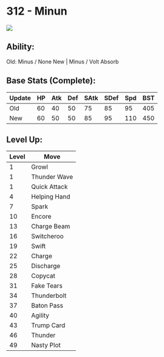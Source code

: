 # 312 - Minun
![][312]

## Ability:
Old:    Minus / None
New    | Minus / Volt Absorb

## Base Stats (Complete):

Update | HP | Atk | Def | SAtk | SDef | Spd | BST
---    | ---| --- | --- | ---  | ---  | --- | ---
Old    | 60 |  40 |  50 |  75  |  85  |  95  |  405
New    | 60 |  50 |  50 |  85  |  95  |  110  |  450

## Level Up:

Level | Move
---   | ---
  1   | Growl
  1   | Thunder Wave
  1   | Quick Attack
  4   | Helping Hand
  7   | Spark
 10   | Encore
 13   | Charge Beam
 16   | Switcheroo
 19   | Swift
 22   | Charge
 25   | Discharge
 28   | Copycat
 31   | Fake Tears
 34   | Thunderbolt
 37   | Baton Pass
 40   | Agility
 43   | Trump Card
 46   | Thunder
 49   | Nasty Plot



[312]: /img/pokemon/312.png

